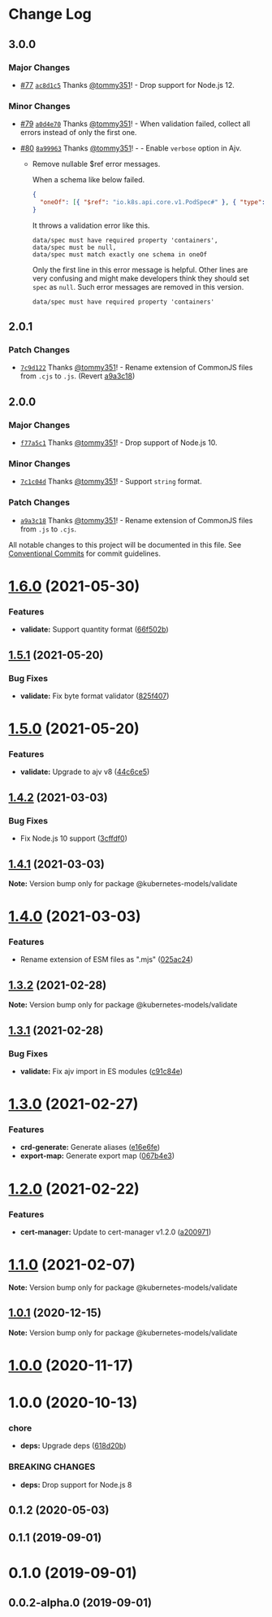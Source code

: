 # Change Log

## 3.0.0

### Major Changes

- [#77](https://github.com/tommy351/kubernetes-models-ts/pull/77) [`ac8d1c5`](https://github.com/tommy351/kubernetes-models-ts/commit/ac8d1c5e5e6190556419aa97229d1d6468482b58) Thanks [@tommy351](https://github.com/tommy351)! - Drop support for Node.js 12.

### Minor Changes

- [#79](https://github.com/tommy351/kubernetes-models-ts/pull/79) [`a0d4e70`](https://github.com/tommy351/kubernetes-models-ts/commit/a0d4e70acb1ec8f9ea4a369e30531a1eeb7fed02) Thanks [@tommy351](https://github.com/tommy351)! - When validation failed, collect all errors instead of only the first one.

- [#80](https://github.com/tommy351/kubernetes-models-ts/pull/80) [`8a99963`](https://github.com/tommy351/kubernetes-models-ts/commit/8a99963e60a1479d97d63bb81a7830f2e36a9e05) Thanks [@tommy351](https://github.com/tommy351)! - - Enable `verbose` option in Ajv.

  - Remove nullable $ref error messages.

    When a schema like below failed.

    ```json
    {
      "oneOf": [{ "$ref": "io.k8s.api.core.v1.PodSpec#" }, { "type": "null" }]
    }
    ```

    It throws a validation error like this.

    ```
    data/spec must have required property 'containers',
    data/spec must be null,
    data/spec must match exactly one schema in oneOf
    ```

    Only the first line in this error message is helpful. Other lines are very confusing and might make developers think they should set `spec` as `null`. Such error messages are removed in this version.

    ```
    data/spec must have required property 'containers'
    ```

## 2.0.1

### Patch Changes

- [`7c9d122`](https://github.com/tommy351/kubernetes-models-ts/commit/7c9d122689a55b644eb87b1661eb63c412302440) Thanks [@tommy351](https://github.com/tommy351)! - Rename extension of CommonJS files from `.cjs` to `.js`. (Revert [a9a3c18](https://github.com/tommy351/kubernetes-models-ts/commit/a9a3c189111b1f4c6975f1c53cde69e724c6f35b))

## 2.0.0

### Major Changes

- [`f77a5c1`](https://github.com/tommy351/kubernetes-models-ts/commit/f77a5c154b093aaaccdb74ce309076f9dedf3cc9) Thanks [@tommy351](https://github.com/tommy351)! - Drop support of Node.js 10.

### Minor Changes

- [`7c1c04d`](https://github.com/tommy351/kubernetes-models-ts/commit/7c1c04dc0472a05d29bfd02a54855beb2bcb17db) Thanks [@tommy351](https://github.com/tommy351)! - Support `string` format.

### Patch Changes

- [`a9a3c18`](https://github.com/tommy351/kubernetes-models-ts/commit/a9a3c189111b1f4c6975f1c53cde69e724c6f35b) Thanks [@tommy351](https://github.com/tommy351)! - Rename extension of CommonJS files from `.js` to `.cjs`.

All notable changes to this project will be documented in this file.
See [Conventional Commits](https://conventionalcommits.org) for commit guidelines.

# [1.6.0](https://github.com/tommy351/kubernetes-models-ts/compare/@kubernetes-models/validate@1.5.1...@kubernetes-models/validate@1.6.0) (2021-05-30)

### Features

- **validate:** Support quantity format ([66f502b](https://github.com/tommy351/kubernetes-models-ts/commit/66f502bbc902e81df3c22293937d45d82343d2aa))

## [1.5.1](https://github.com/tommy351/kubernetes-models-ts/compare/@kubernetes-models/validate@1.5.0...@kubernetes-models/validate@1.5.1) (2021-05-20)

### Bug Fixes

- **validate:** Fix byte format validator ([825f407](https://github.com/tommy351/kubernetes-models-ts/commit/825f40724bb606a7b151edcb9c512002f8026ca3))

# [1.5.0](https://github.com/tommy351/kubernetes-models-ts/compare/@kubernetes-models/validate@1.4.2...@kubernetes-models/validate@1.5.0) (2021-05-20)

### Features

- **validate:** Upgrade to ajv v8 ([44c6ce5](https://github.com/tommy351/kubernetes-models-ts/commit/44c6ce5f50b4847b6228ec059cd8b802bb671281))

## [1.4.2](https://github.com/tommy351/kubernetes-models-ts/compare/@kubernetes-models/validate@1.4.1...@kubernetes-models/validate@1.4.2) (2021-03-03)

### Bug Fixes

- Fix Node.js 10 support ([3cffdf0](https://github.com/tommy351/kubernetes-models-ts/commit/3cffdf0d0a0efc24fcc959d20c8bca657385488f))

## [1.4.1](https://github.com/tommy351/kubernetes-models-ts/compare/@kubernetes-models/validate@1.4.0...@kubernetes-models/validate@1.4.1) (2021-03-03)

**Note:** Version bump only for package @kubernetes-models/validate

# [1.4.0](https://github.com/tommy351/kubernetes-models-ts/compare/@kubernetes-models/validate@1.3.2...@kubernetes-models/validate@1.4.0) (2021-03-03)

### Features

- Rename extension of ESM files as ".mjs" ([025ac24](https://github.com/tommy351/kubernetes-models-ts/commit/025ac24948a07f2d48cc3fe4d3b6329749bc5c3a))

## [1.3.2](https://github.com/tommy351/kubernetes-models-ts/compare/@kubernetes-models/validate@1.3.1...@kubernetes-models/validate@1.3.2) (2021-02-28)

**Note:** Version bump only for package @kubernetes-models/validate

## [1.3.1](https://github.com/tommy351/kubernetes-models-ts/compare/@kubernetes-models/validate@1.3.0...@kubernetes-models/validate@1.3.1) (2021-02-28)

### Bug Fixes

- **validate:** Fix ajv import in ES modules ([c91c84e](https://github.com/tommy351/kubernetes-models-ts/commit/c91c84eff724f9bff29c17e91065104424566c1e))

# [1.3.0](https://github.com/tommy351/kubernetes-models-ts/compare/@kubernetes-models/validate@1.2.0...@kubernetes-models/validate@1.3.0) (2021-02-27)

### Features

- **crd-generate:** Generate aliases ([e16e6fe](https://github.com/tommy351/kubernetes-models-ts/commit/e16e6fe8736e95cfc48dcfe4ab2f244ac33bb380))
- **export-map:** Generate export map ([067b4e3](https://github.com/tommy351/kubernetes-models-ts/commit/067b4e303c0f662e113fc2ee65e8edf36a86c958))

# [1.2.0](https://github.com/tommy351/kubernetes-models-ts/compare/@kubernetes-models/validate@1.1.0...@kubernetes-models/validate@1.2.0) (2021-02-22)

### Features

- **cert-manager:** Update to cert-manager v1.2.0 ([a200971](https://github.com/tommy351/kubernetes-models-ts/commit/a200971e3f51d3faa072c98456734aec797cee81))

# [1.1.0](https://github.com/tommy351/kubernetes-models-ts/compare/@kubernetes-models/validate@1.0.1...@kubernetes-models/validate@1.1.0) (2021-02-07)

**Note:** Version bump only for package @kubernetes-models/validate

## [1.0.1](https://github.com/tommy351/kubernetes-models-ts/compare/@kubernetes-models/validate@1.0.0...@kubernetes-models/validate@1.0.1) (2020-12-15)

**Note:** Version bump only for package @kubernetes-models/validate

# [1.0.0](https://github.com/tommy351/kubernetes-models-ts/compare/@kubernetes-models/validate@1.0.0...@kubernetes-models/validate@1.0.0) (2020-11-17)

# 1.0.0 (2020-10-13)

### chore

- **deps:** Upgrade deps ([618d20b](https://github.com/tommy351/kubernetes-models-ts/commit/618d20b202ed91ee43814aa69e08a84f21d8ae1b))

### BREAKING CHANGES

- **deps:** Drop support for Node.js 8

## 0.1.2 (2020-05-03)

## 0.1.1 (2019-09-01)

# 0.1.0 (2019-09-01)

## 0.0.2-alpha.0 (2019-09-01)
